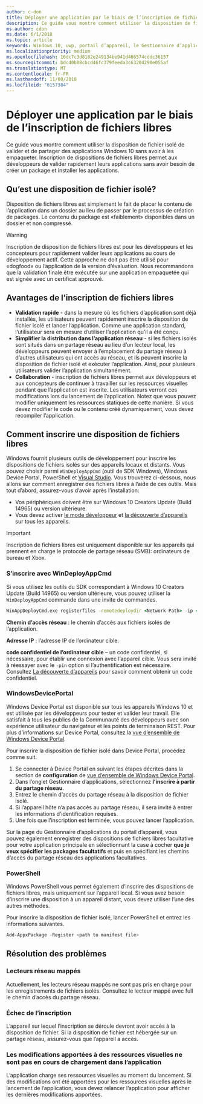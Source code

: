 ```yaml
---
author: c-don
title: Déployer une application par le biais de l’inscription de fichiers libres
description: Ce guide vous montre comment utiliser la disposition de fichier isolé de valider et de partager des applications Windows 10 sans avoir à les empaqueter.
ms.author: cdon
ms.date: 6/1/2018
ms.topic: article
keywords: Windows 10, uwp, portail d’appareil, le Gestionnaire d’applications, déploiement, sdk
ms.localizationpriority: medium
ms.openlocfilehash: 16dc7c3d8182e249134be941d466574cddc36157
ms.sourcegitcommit: bdc40b08cbcd46fc379feeda3c63204290e055af
ms.translationtype: MT
ms.contentlocale: fr-FR
ms.lasthandoff: 11/08/2018
ms.locfileid: "6157384"
---
```

# <a name="deploy-an-app-through-loose-file-registration"></a>Déployer une application par le biais de l’inscription de fichiers libres 

Ce guide vous montre comment utiliser la disposition de fichier isolé de valider et de partager des applications Windows 10 sans avoir à les empaqueter. Inscription de dispositions de fichiers libres permet aux développeurs de valider rapidement leurs applications sans avoir besoin de créer un package et installer les applications. 

## <a name="what-is-a-loose-file-layout"></a>Qu’est une disposition de fichier isolé?

Disposition de fichiers libres est simplement le fait de placer le contenu de l’application dans un dossier au lieu de passer par le processus de création de packages. Le contenu du package est «faiblement» disponibles dans un dossier et non compressé. 

> [!WARNING]
> Inscription de disposition de fichiers libres est pour les développeurs et les concepteurs pour rapidement valider leurs applications au cours de développement actif. Cette approche ne doit pas être utilisé pour «dogfood» ou l’application de la version d’évaluation. Nous recommandons que la validation finale être exécutée sur une application empaquetée qui est signée avec un certificat approuvé. 

## <a name="advantages-of-loose-file-registration"></a>Avantages de l’inscription de fichiers libres

- **Validation rapide** - dans la mesure où les fichiers d’application sont déjà installés, les utilisateurs peuvent rapidement inscrire la disposition de fichier isolé et lancer l’application. Comme une application standard, l’utilisateur sera en mesure d’utiliser l’application qu’il a été conçu. 
- **Simplifier la distribution dans l’application réseau** - si les fichiers isolés sont situés dans un partage réseau au lieu d’un lecteur local, les développeurs peuvent envoyer à l’emplacement du partage réseau à d’autres utilisateurs qui ont accès au réseau, et ils peuvent inscrire la disposition de fichier isolé et exécuter l’application. Ainsi, pour plusieurs utilisateurs valider l’application simultanément. 
- **Collaboration** - inscription de fichiers libres permet aux développeurs et aux concepteurs de continuer à travailler sur les ressources visuelles pendant que l’application est inscrite. Les utilisateurs verront ces modifications lors du lancement de l’application. Notez que vous pouvez modifier uniquement les ressources statiques de cette manière. Si vous devez modifier le code ou le contenu créé dynamiquement, vous devez recompiler l’application.

## <a name="how-to-register-a-loose-file-layout"></a>Comment inscrire une disposition de fichiers libres

Windows fournit plusieurs outils de développement pour inscrire les dispositions de fichiers isolés sur des appareils locaux et distants. Vous pouvez choisir parmi `WinDeployAppCmd` (outil de SDK Windows), Windows Device Portal, PowerShell et [Visual Studio](https://docs.microsoft.com/windows/uwp/debug-test-perf/deploying-and-debugging-uwp-apps#register-layout-from-network). Vous trouverez ci-dessous, nous allons sur comment enregistrer des fichiers libres à l’aide de ces outils. Mais tout d’abord, assurez-vous d’avoir après l’installation:

- Vos périphériques doivent être sur Windows 10 Creators Update (Build 14965) ou version ultérieure.
- Vous devez activer [le mode développeur](https://msdn.microsoft.com/windows/uwp/get-started/enable-your-device-for-development) et [la découverte d’appareils](https://docs.microsoft.com/en-us/windows/uwp/get-started/enable-your-device-for-development#device-discovery) sur tous les appareils.

> [!IMPORTANT]
> Inscription de fichiers libres est uniquement disponible sur les appareils qui prennent en charge le protocole de partage réseau (SMB): ordinateurs de bureau et Xbox. 

### <a name="register-with-windeployappcmd"></a>S’inscrire avec WinDeployAppCmd

Si vous utilisez les outils du SDK correspondant à Windows 10 Creators Update (Build 14965) ou version ultérieure, vous pouvez utiliser la `WinDeployAppCmd` commande dans une invite de commandes.

```cmd
WinAppDeployCmd.exe registerfiles -remotedeploydir <Network Path> -ip <IP Address> -pin <target machine PIN>
```

**Chemin d’accès réseau** : le chemin d’accès aux fichiers isolés de l’application.

**Adresse IP** : l’adresse IP de l’ordinateur cible.

**code confidentiel de l’ordinateur cible** – un code confidentiel, si nécessaire, pour établir une connexion avec l’appareil cible. Vous sera invité à réessayer avec le `-pin` option si l’authentification est nécessaire. Consultez [La découverte d’appareils](https://docs.microsoft.com/windows/uwp/get-started/enable-your-device-for-development#device-discovery) pour savoir comment obtenir un code confidentiel.

### <a name="windows-device-portal"></a>WindowsDevicePortal

Windows Device Portal est disponible sur tous les appareils Windows 10 et est utilisée par les développeurs pour tester et valider leur travail. Elle satisfait à tous les publics de la Communauté des développeurs avec son expérience utilisateur du navigateur et les points de terminaison REST. Pour plus d’informations sur Device Portal, consultez la [vue d’ensemble de Windows Device Portal](device-portal.md).

Pour inscrire la disposition de fichier isolé dans Device Portal, procédez comme suit.

1. Se connecter à Device Portal en suivant les étapes décrites dans la section de **configuration** de [vue d’ensemble de Windows Device Portal](device-portal.md).
1. Dans l’onglet Gestionnaire d’applications, sélectionnez **l’inscrire à partir du partage réseau**.
1. Entrez le chemin d’accès du partage réseau à la disposition de fichier isolé. 
1. Si l’appareil hôte n’a pas accès au partage réseau, il sera invité à entrer les informations d’identification requises.
1. Une fois que l’inscription est terminée, vous pouvez lancer l’application.

Sur la page du Gestionnaire d’applications du portail d’appareil, vous pouvez également enregistrer des dispositions de fichiers libres facultative pour votre application principale en sélectionnant la case à cocher **que je veux spécifier les packages facultatifs** et puis en spécifiant les chemins d’accès du partage réseau des applications facultatives. 

### <a name="powershell"></a>PowerShell 

Windows PowerShell vous permet également d’inscrire des dispositions de fichiers libres, mais uniquement sur l’appareil local. Si vous avez besoin d’inscrire une disposition à un appareil distant, vous devez utiliser l’une des autres méthodes. 

Pour inscrire la disposition de fichier isolé, lancer PowerShell et entrez les informations suivantes.

```PowerShell
Add-AppxPackage -Register <path to manifest file>
```

## <a name="troubleshooting"></a>Résolution des problèmes

### <a name="mapped-network-drives"></a>Lecteurs réseau mappés
Actuellement, les lecteurs réseau mappés ne sont pas pris en charge pour les enregistrements de fichiers isolés. Consultez le lecteur mappé avec full le chemin d’accès du partage réseau.

### <a name="registration-failure"></a>Échec de l’inscription
L’appareil sur lequel l’inscription se déroule devront avoir accès à la disposition de fichier. Si la disposition de fichier est hébergée sur un partage réseau, assurez-vous que l’appareil a accès. 

### <a name="modifications-to-visual-assets-arent-being-loaded-in-the-app"></a>Les modifications apportées à des ressources visuelles ne sont pas en cours de chargement dans l’application 
L’application charge ses ressources visuelles au moment du lancement. Si des modifications ont été apportées pour les ressources visuelles après le lancement de l’application, vous devez relancer l’application pour afficher les dernières modifications apportées.